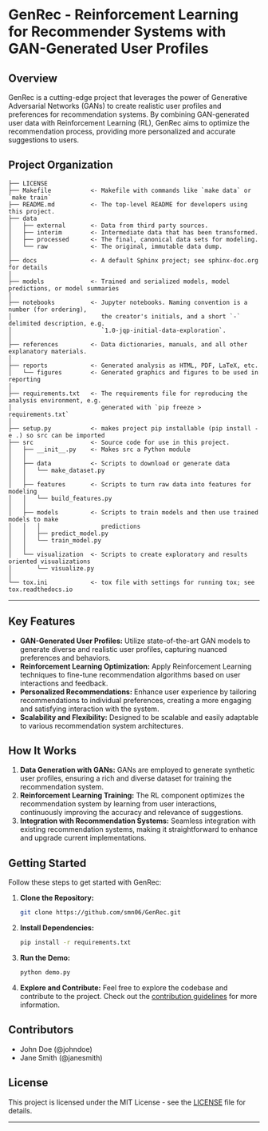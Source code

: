 # GenRec - Reinforcement Learning for Recommender Systems with GAN-Generated User Profiles

## Overview
GenRec is a cutting-edge project that leverages the power of Generative Adversarial Networks (GANs) to create realistic user profiles and preferences for recommendation systems. By combining GAN-generated user data with Reinforcement Learning (RL), GenRec aims to optimize the recommendation process, providing more personalized and accurate suggestions to users.

Project Organization
------------

    ├── LICENSE
    ├── Makefile           <- Makefile with commands like `make data` or `make train`
    ├── README.md          <- The top-level README for developers using this project.
    ├── data
    │   ├── external       <- Data from third party sources.
    │   ├── interim        <- Intermediate data that has been transformed.
    │   ├── processed      <- The final, canonical data sets for modeling.
    │   └── raw            <- The original, immutable data dump.
    │
    ├── docs               <- A default Sphinx project; see sphinx-doc.org for details
    │
    ├── models             <- Trained and serialized models, model predictions, or model summaries
    │
    ├── notebooks          <- Jupyter notebooks. Naming convention is a number (for ordering),
    │                         the creator's initials, and a short `-` delimited description, e.g.
    │                         `1.0-jqp-initial-data-exploration`.
    │
    ├── references         <- Data dictionaries, manuals, and all other explanatory materials.
    │
    ├── reports            <- Generated analysis as HTML, PDF, LaTeX, etc.
    │   └── figures        <- Generated graphics and figures to be used in reporting
    │
    ├── requirements.txt   <- The requirements file for reproducing the analysis environment, e.g.
    │                         generated with `pip freeze > requirements.txt`
    │
    ├── setup.py           <- makes project pip installable (pip install -e .) so src can be imported
    ├── src                <- Source code for use in this project.
    │   ├── __init__.py    <- Makes src a Python module
    │   │
    │   ├── data           <- Scripts to download or generate data
    │   │   └── make_dataset.py
    │   │
    │   ├── features       <- Scripts to turn raw data into features for modeling
    │   │   └── build_features.py
    │   │
    │   ├── models         <- Scripts to train models and then use trained models to make
    │   │   │                 predictions
    │   │   ├── predict_model.py
    │   │   └── train_model.py
    │   │
    │   └── visualization  <- Scripts to create exploratory and results oriented visualizations
    │       └── visualize.py
    │
    └── tox.ini            <- tox file with settings for running tox; see tox.readthedocs.io


--------


## Key Features
- **GAN-Generated User Profiles:** Utilize state-of-the-art GAN models to generate diverse and realistic user profiles, capturing nuanced preferences and behaviors.
- **Reinforcement Learning Optimization:** Apply Reinforcement Learning techniques to fine-tune recommendation algorithms based on user interactions and feedback.
- **Personalized Recommendations:** Enhance user experience by tailoring recommendations to individual preferences, creating a more engaging and satisfying interaction with the system.
- **Scalability and Flexibility:** Designed to be scalable and easily adaptable to various recommendation system architectures.

## How It Works
1. **Data Generation with GANs:** GANs are employed to generate synthetic user profiles, ensuring a rich and diverse dataset for training the recommendation system.
2. **Reinforcement Learning Training:** The RL component optimizes the recommendation system by learning from user interactions, continuously improving the accuracy and relevance of suggestions.
3. **Integration with Recommendation Systems:** Seamless integration with existing recommendation systems, making it straightforward to enhance and upgrade current implementations.

## Getting Started
Follow these steps to get started with GenRec:

1. **Clone the Repository:**
    ```bash
    git clone https://github.com/smn06/GenRec.git
    ```

2. **Install Dependencies:**
    ```bash
    pip install -r requirements.txt
    ```

3. **Run the Demo:**
    ```bash
    python demo.py
    ```

4. **Explore and Contribute:**
    Feel free to explore the codebase and contribute to the project. Check out the [contribution guidelines](CONTRIBUTING.md) for more information.

## Contributors
- John Doe (@johndoe)
- Jane Smith (@janesmith)

## License
This project is licensed under the MIT License - see the [LICENSE](LICENSE) file for details.

---


